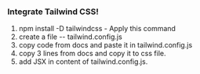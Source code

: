 ### Integrate Tailwind CSS!

1. npm install -D tailwindcss - Apply this command
2. create a file -- tailwind.config.js
3. copy code from docs and paste it in tailwind.config.js
4. copy 3 lines from docs and copy it to css file.
5. add JSX in content of tailwind.config.js.
